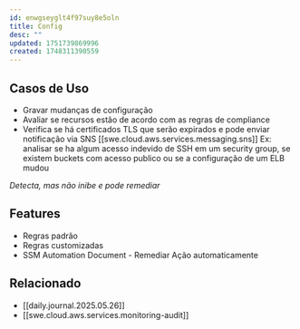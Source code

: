 ```yaml
---
id: enwgseyglt4f97suy8e5oln
title: Config
desc: ""
updated: 1751739869996
created: 1748311390559
---
```


## Casos de Uso

- Gravar mudanças de configuração
- Avaliar se recursos estão de acordo com as regras de compliance
- Verifica se há certificados TLS que serão expirados e pode enviar notificação via SNS [[swe.cloud.aws.services.messaging.sns]]
  Ex: analisar se ha algum acesso indevido de SSH em um security group, se existem buckets com acesso publico ou se a configuração de um ELB mudou

_Detecta, mas não inibe e pode remediar_

## Features

- Regras padrão
- Regras customizadas
- SSM Automation Document - Remediar Ação automaticamente

## Relacionado

- [[daily.journal.2025.05.26]]
- [[swe.cloud.aws.services.monitoring-audit]]
